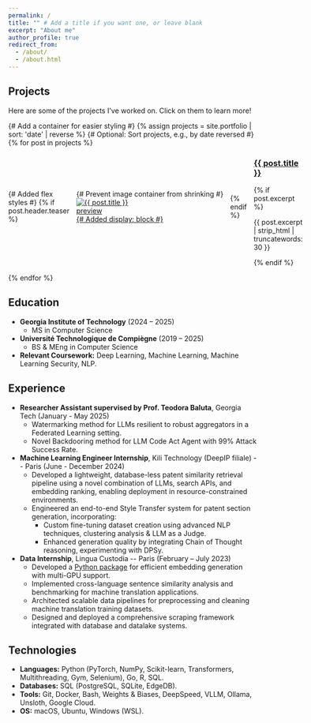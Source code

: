 ```yaml
---
permalink: /
title: "" # Add a title if you want one, or leave blank
excerpt: "About me"
author_profile: true
redirect_from:
  - /about/
  - /about.html
---
```


## Projects

Here are some of the projects I've worked on. Click on them to learn more!

<div class="portfolio-list"> {# Add a container for easier styling #}
{% assign projects = site.portfolio | sort: 'date' | reverse %} {# Optional: Sort projects, e.g., by date reversed #}
{% for post in projects %}
  <div class="portfolio-item" style="display: flex; align-items: center; gap: 1em; margin-bottom: 1em;"> {# Added flex styles #}
    {% if post.header.teaser %}
      <div class="portfolio-item-teaser" style="flex-shrink: 0;"> {# Prevent image container from shrinking #}
        <a href="{{ post.url | relative_url }}">
          <img src="{{ post.header.teaser | relative_url }}" alt="{{ post.title }} preview" style="max-width: 150px; display: block;"> {# Added display: block #}
        </a>
      </div>
    {% endif %}
    <div class="portfolio-item-content">
      <h3><a href="{{ post.url | relative_url }}">{{ post.title }}</a></h3>
      {% if post.excerpt %}
        <p>{{ post.excerpt | strip_html | truncatewords: 30 }}</p>
      {% endif %}
    </div>
  </div>
{% endfor %}
</div>
<!-- 
*   **[Advancing AI for Patent Drafting at DeepIP](/portfolio/deepip-patent-ai/)**: Enhanced patent search and generation using LLMs and embeddings during an internship.
*   **[PyTorch Deep Learning Journey](/portfolio/pytorch-journey/)**: Implemented various deep learning architectures from scratch.
*   **[LLM Ranking & Bias Analysis Framework](/portfolio/llm-ranking-framework/)**: Built a framework for evaluating LLM ranking capabilities.
*   **[ModernPatentBert](/portfolio/modernpatentbert/)**: Continued pretraining and fine-tuning of BERT for patent classification.
*   **[Building Data Pipelines at Lingua Custodia](/portfolio/lingua-custodia/)**: Developed scalable data cleaning and alignment pipelines for machine translation.
*   **[Mastering the Machine Learning Toolkit](/portfolio/ml-toolkit-exploration/)**: Explored and compared various ML algorithms (Supervised, Unsupervised, RL) using Scikit-learn, Matplotlib, and Gymnasium.
*   **[Hackathon Language Assistant](/portfolio/hackathon-language-assistant/)**: Created an on-device language assistant using a quantized LLM and knowledge graphs. -->

## Education

*   **Georgia Institute of Technology** (2024 – 2025)
    *   MS in Computer Science
*   **Université Technologique de Compiègne** (2019 – 2025)
    *   BS & MEng in Computer Science
*   **Relevant Coursework:** Deep Learning, Machine Learning, Machine Learning Security, NLP.

## Experience

*   **Researcher Assistant supervised by Prof. Teodora Baluta**, Georgia Tech (January - May 2025)
    *   Watermarking method for LLMs resilient to robust aggregators in a Federated Learning setting.
    *   Novel Backdooring method for LLM Code Act Agent with 99% Attack Success Rate.
*   **Machine Learning Engineer Internship**, Kili Technology (DeepIP filiale) -- Paris (June - December 2024)
    *   Developed a lightweight, database-less patent similarity retrieval pipeline using a novel combination of LLMs, search APIs, and embedding ranking, enabling deployment in resource-constrained environments.
    *   Engineered an end-to-end Style Transfer system for patent section generation, incorporating:
        *   Custom fine-tuning dataset creation using advanced NLP techniques, clustering analysis & LLM as a Judge.
        *   Enhanced generation quality by integrating Chain of Thought reasoning, experimenting with DPSy.
*   **Data Internship**, Lingua Custodia -- Paris (February – July 2023)
    *   Developed a [Python package](https://gitlab.com/linguacustodia/easylaser) for efficient embedding generation with multi-GPU support.
    *   Implemented cross-language sentence similarity analysis and benchmarking for machine translation applications.
    *   Architected scalable data pipelines for preprocessing and cleaning machine translation training datasets.
    *   Designed and deployed a comprehensive scraping framework integrated with database and datalake systems.

## Technologies

*   **Languages:** Python (PyTorch, NumPy, Scikit-learn, Transformers, Multithreading, Gym, Selenium), Go, R, SQL.
*   **Databases:** SQL (PostgreSQL, SQLite, EdgeDB).
*   **Tools:** Git, Docker, Bash, Weights & Biases, DeepSpeed, VLLM, Ollama, Unsloth, Google Cloud.
*   **OS:** macOS, Ubuntu, Windows (WSL).